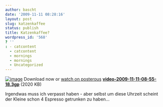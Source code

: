 ```yaml
---
author: bascht
date: '2009-11-11 08:28:16'
layout: post
slug: katzenkaffee
status: publish
title: Katzenkaffee?
wordpress_id: '568'
? ''
: - catcontent
  - catcontent
  - mornings
  - mornings
  - Uncategorized
---
```


[![image](http://posterous.com/images/filetypes/unknown.png)](http://bascht.files.wordpress.com/2009/11/video-2009-11-11-08-55-18.3gp)
Download now or
[watch on posterous](http://blog.bascht.com/katzenkaffee)
**[video-2009-11-11-08-55-18.3gp](http://bascht.files.wordpress.com/2009/11/video-2009-11-11-08-55-18.3gp)**
(2020 KB)


Irgendwas muss ich verpasst haben - aber selbst um diese Uhrzeit
scheint der Kleine schon 4 Espresso getrunken zu haben...



